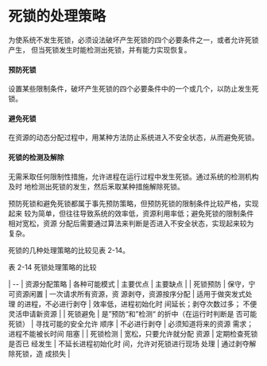 # 死锁的处理策略

为使系统不发生死锁，必须设法破坏产生死锁的四个必要条件之一，或者允许死锁产生， 但当死锁发生时能检测出死锁，并有能力实现恢复。

#### 预防死锁

设置某些限制条件，破坏产生死锁的四个必要条件中的一个或几个，以防止发生死锁。

#### 避免死锁

在资源的动态分配过程中，用某种方法防止系统进入不安全状态，从而避免死锁。

#### 死锁的检测及解除

无需釆取任何限制性措施，允许进程在运行过程中发生死锁。通过系统的检测机构及时 地检测出死锁的发生，然后釆取某种措施解除死锁。

预防死锁和避免死锁都属于事先预防策略，但预防死锁的限制条件比较严格，实现起来 较为简单，但往往导致系统的效率低，资源利用率低；避免死锁的限制条件相对宽松，资源 分配后需要通过算法来判断是否进入不安全状态，实现起来较为复杂。

死锁的几种处理策略的比较见表 2-14。

表 2-14 死锁处理策略的比较

| -- | 资源分配策略 | 各种可能模式 | 主要优点 | 主要缺点 |
| 死锁预防 | 保守，宁可资源闲置 | 一次请求所有资源，资 源剥夺，资源按序分配 | 适用于做突发式处理 的进程，不必进行剥夺 | 效率低，进程初始化时 间延长；剥夺次数过多； 不便灵活申请新资源 |
| 死锁避免 | 是”预防“和”检测“ 的折中（在运行时判断是 否可能死锁） | 寻找可能的安全允许 顺序 | 不必进行剥夺 | 必须知道将来的资源 需求；进程不能被长时间 阻塞 |
| 死锁检测 | 宽松，只要允许就分配 资源 | 定期检查死锁是否已 经发生 | 不延长进程初始化时 间，允许对死锁进行现场 处理 | 通过剥夺解除死锁，造 成损失 |